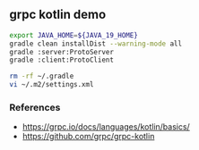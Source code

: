 ## grpc kotlin demo

```bash
export JAVA_HOME=${JAVA_19_HOME}
gradle clean installDist --warning-mode all
gradle :server:ProtoServer
gradle :client:ProtoClient
```

```bash
rm -rf ~/.gradle
vi ~/.m2/settings.xml
```

### References
- https://grpc.io/docs/languages/kotlin/basics/
- https://github.com/grpc/grpc-kotlin